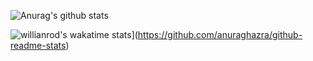 ![Anurag's github stats](https://github-readme-stats.vercel.app/api?username=mcpcpc&show_icons=true)

![willianrod's wakatime stats](https://github-readme-stats.vercel.app/api/wakatime?username=willianrod)](https://github.com/anuraghazra/github-readme-stats)
